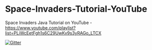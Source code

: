 # Space-Invaders-Tutorial-YouTube
Space Invaders Java Tutorial on YouTube - https://www.youtube.com/playlist?list=PLiWcEetFgh1s6C29UwKv9s3yRAGo_LTCX

[![Gitter](https://badges.gitter.im/Join%20Chat.svg)](https://gitter.im/Dregron/Space-Invaders-Tutorial-YouTube?utm_source=badge&utm_medium=badge&utm_campaign=pr-badge)
